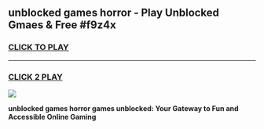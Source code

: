 
## unblocked games horror - Play Unblocked Gmaes & Free #f9z4x
<h3>
<a href="https://premium.freeplayer.one?title=unblocked_games_horror&ref=03M">CLICK TO PLAY</a></h3>
<hr>

<h3>
<a href="https://premium.freeplayer.one?title=unblocked_games_horror&ref=03M">CLICK 2 PLAY</a>
  
</h3>

<a href="https://premium.freeplayer.one?title=unblocked_games_horror&ref=03M"><img src="https://clearcache.store/games.png"></a>


**unblocked games horror games unblocked: Your Gateway to Fun and Accessible Online Gaming**

